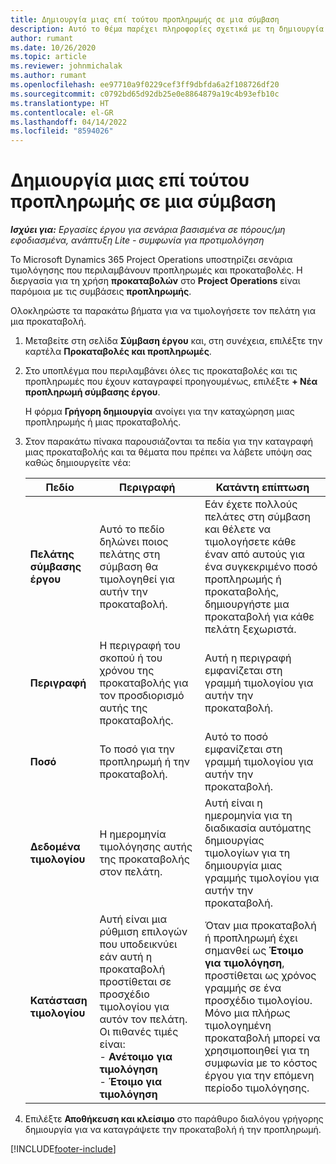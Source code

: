 ```yaml
---
title: Δημιουργία μιας επί τούτου προπληρωμής σε μια σύμβαση
description: Αυτό το θέμα παρέχει πληροφορίες σχετικά με τη δημιουργία μιας προκαταβολής σε μια σύμβαση, ανάλογα με τις ανάγκες.
author: rumant
ms.date: 10/26/2020
ms.topic: article
ms.reviewer: johnmichalak
ms.author: rumant
ms.openlocfilehash: ee97710a9f0229cef3ff9dbfda6a2f108726df20
ms.sourcegitcommit: c0792bd65d92db25e0e8864879a19c4b93efb10c
ms.translationtype: HT
ms.contentlocale: el-GR
ms.lasthandoff: 04/14/2022
ms.locfileid: "8594026"
---
```

# <a name="creating-an-ad-hoc-advance-on-a-contract"></a>Δημιουργία μιας επί τούτου προπληρωμής σε μια σύμβαση

_**Ισχύει για:** Εργασίες έργου για σενάρια βασισμένα σε πόρους/μη εφοδιασμένα, ανάπτυξη Lite - συμφωνία για προτιμολόγηση_

Το Microsoft Dynamics 365 Project Operations υποστηρίζει σενάρια τιμολόγησης που περιλαμβάνουν προπληρωμές και προκαταβολές. Η διεργασία για τη χρήση **προκαταβολών** στο **Project Operations** είναι παρόμοια με τις συμβάσεις **προπληρωμής**. 

Ολοκληρώστε τα παρακάτω βήματα για να τιμολογήσετε τον πελάτη για μια προκαταβολή.

1. Μεταβείτε στη σελίδα **Σύμβαση έργου** και, στη συνέχεια, επιλέξτε την καρτέλα **Προκαταβολές και προπληρωμές**.
2. Στο υποπλέγμα που περιλαμβάνει όλες τις προκαταβολές και τις προπληρωμές που έχουν καταγραφεί προηγουμένως, επιλέξτε **+ Νέα προπληρωμή σύμβασης έργου**. 

    Η φόρμα **Γρήγορη δημιουργία** ανοίγει για την καταχώρηση μιας προπληρωμής ή μιας προκαταβολής.
    
3. Στον παρακάτω πίνακα παρουσιάζονται τα πεδία για την καταγραφή μιας προκαταβολής και τα θέματα που πρέπει να λάβετε υπόψη σας καθώς δημιουργείτε νέα:

    | Πεδίο | Περιγραφή | Κατάντη επίπτωση |
    | --- | --- | --- |
    | **Πελάτης σύμβασης έργου** | Αυτό το πεδίο δηλώνει ποιος πελάτης στη σύμβαση θα τιμολογηθεί για αυτήν την προκαταβολή. | Εάν έχετε πολλούς πελάτες στη σύμβαση και θέλετε να τιμολογήσετε κάθε έναν από αυτούς για ένα συγκεκριμένο ποσό προπληρωμής ή προκαταβολής, δημιουργήστε μια προκαταβολή για κάθε πελάτη ξεχωριστά. |
    | **Περιγραφή** | Η περιγραφή του σκοπού ή του χρόνου της προκαταβολής για τον προσδιορισμό αυτής της προκαταβολής. | Αυτή η περιγραφή εμφανίζεται στη γραμμή τιμολογίου για αυτήν την προκαταβολή. |
    | **Ποσό** | Το ποσό για την προπληρωμή ή την προκαταβολή. | Αυτό το ποσό εμφανίζεται στη γραμμή τιμολογίου για αυτήν την προκαταβολή. |
    | **Δεδομένα τιμολογίου** | Η ημερομηνία τιμολόγησης αυτής της προκαταβολής στον πελάτη. | Αυτή είναι η ημερομηνία για τη διαδικασία αυτόματης δημιουργίας τιμολογίων για τη δημιουργία μιας γραμμής τιμολογίου για αυτήν την προκαταβολή. |
    | **Κατάσταση τιμολογίου** | Αυτή είναι μια ρύθμιση επιλογών που υποδεικνύει εάν αυτή η προκαταβολή προστίθεται σε προσχέδιο τιμολογίου για αυτόν τον πελάτη. Οι πιθανές τιμές είναι:</br>- **Ανέτοιμο για τιμολόγηση**</br>- **Έτοιμο για τιμολόγηση** | Όταν μια προκαταβολή ή προπληρωμή έχει σημανθεί ως **Έτοιμο για τιμολόγηση**, προστίθεται ως χρόνος γραμμής σε ένα προσχέδιο τιμολογίου. Μόνο μια πλήρως τιμολογημένη προκαταβολή μπορεί να χρησιμοποιηθεί για τη συμφωνία με το κόστος έργου για την επόμενη περίοδο τιμολόγησης. |

4. Επιλέξτε **Αποθήκευση και κλείσιμο** στο παράθυρο διαλόγου γρήγορης δημιουργία για να καταγράψετε την προκαταβολή ή την προπληρωμή.


[!INCLUDE[footer-include](../../includes/footer-banner.md)]